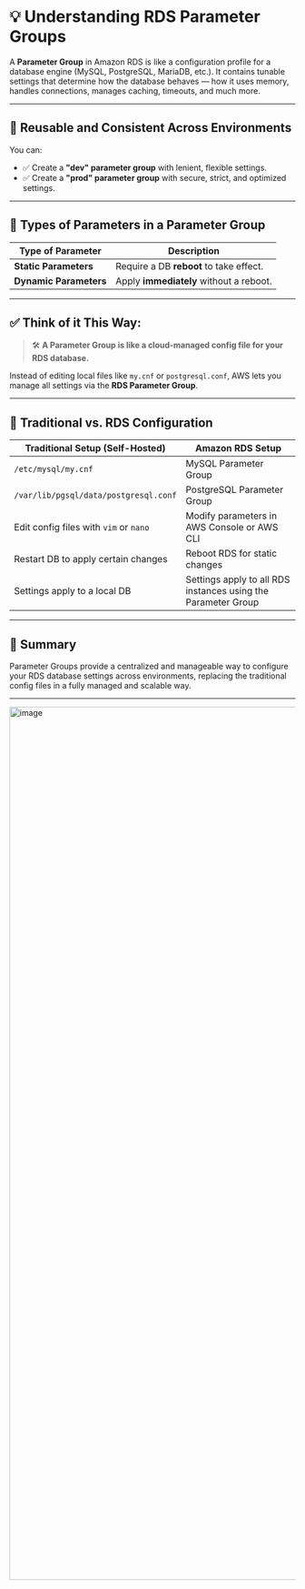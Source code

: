 # 💡 Understanding RDS Parameter Groups

A **Parameter Group** in Amazon RDS is like a configuration profile for a database engine (MySQL, PostgreSQL, MariaDB, etc.). It contains tunable settings that determine how the database behaves — how it uses memory, handles connections, manages caching, timeouts, and much more.

---

## 🔁 Reusable and Consistent Across Environments

You can:

- ✅ Create a **"dev" parameter group** with lenient, flexible settings.
- ✅ Create a **"prod" parameter group** with secure, strict, and optimized settings.

---

## 📌 Types of Parameters in a Parameter Group

| Type of Parameter | Description |
|-------------------|-------------|
| **Static Parameters** | Require a DB **reboot** to take effect. |
| **Dynamic Parameters** | Apply **immediately** without a reboot. |

---

## ✅ Think of it This Way:

> 🛠️ **A Parameter Group is like a cloud-managed config file for your RDS database.**

Instead of editing local files like `my.cnf` or `postgresql.conf`, AWS lets you manage all settings via the **RDS Parameter Group**.

---

## 📁 Traditional vs. RDS Configuration

| Traditional Setup (Self-Hosted)       | Amazon RDS Setup               |
|---------------------------------------|--------------------------------|
| `/etc/mysql/my.cnf`                   | MySQL Parameter Group          |
| `/var/lib/pgsql/data/postgresql.conf`| PostgreSQL Parameter Group     |
| Edit config files with `vim` or `nano`| Modify parameters in AWS Console or AWS CLI |
| Restart DB to apply certain changes   | Reboot RDS for static changes  |
| Settings apply to a local DB          | Settings apply to all RDS instances using the Parameter Group |

---

## 📘 Summary

Parameter Groups provide a centralized and manageable way to configure your RDS database settings across environments, replacing the traditional config files in a fully managed and scalable way.

---






<img width="1024" height="1536" alt="image" src="https://github.com/user-attachments/assets/fed809dd-7541-40d0-a039-410d984b6911" />
